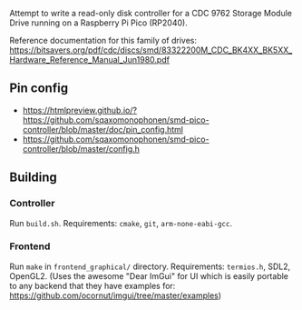 Attempt to write a read-only disk controller for a CDC 9762 Storage Module
Drive running on a Raspberry Pi Pico (RP2040).

Reference documentation for this family of drives:
https://bitsavers.org/pdf/cdc/discs/smd/83322200M_CDC_BK4XX_BK5XX_Hardware_Reference_Manual_Jun1980.pdf


## Pin config
 - https://htmlpreview.github.io/?https://github.com/sqaxomonophonen/smd-pico-controller/blob/master/doc/pin_config.html
 - https://github.com/sqaxomonophonen/smd-pico-controller/blob/master/config.h


## Building

### Controller
Run `build.sh`. Requirements: `cmake`, `git`, `arm-none-eabi-gcc`.

### Frontend
Run `make` in `frontend_graphical/` directory. Requirements: `termios.h`, SDL2, OpenGL2. (Uses the awesome "Dear ImGui" for UI which is easily portable to any backend that they have examples for: https://github.com/ocornut/imgui/tree/master/examples)
